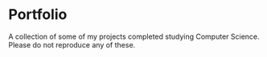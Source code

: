 # Portfolio
A collection of some of my projects completed studying Computer Science. Please do not reproduce any of these.
